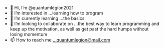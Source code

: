 - 👋 Hi, I’m @quantumlegion2021
- 👀 I’m interested in ...learning how to program
- 🌱 I’m currently learning ...the basics
- 💞️ I’m looking to collaborate on ...the best way to learn programming and keep up the motivation, as well as get past the hard humps without losing momentum
- 📫 How to reach me ...quantumlegion@mail.com

<!---
quantumlegion2021/quantumlegion2021 is a ✨ special ✨ repository because its `README.md` (this file) appears on your GitHub profile.
You can click the Preview link to take a look at your changes.
--->
